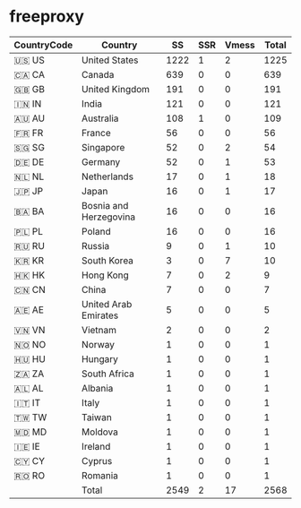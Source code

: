 # freeproxy

|CountryCode|Country|SS|SSR|Vmess|Total|
|  ----  | ----  |  ----  | ----  |  ----  | ----  |
|🇺🇸 US|United States|1222|1|2|1225|
|🇨🇦 CA|Canada|639|0|0|639|
|🇬🇧 GB|United Kingdom|191|0|0|191|
|🇮🇳 IN|India|121|0|0|121|
|🇦🇺 AU|Australia|108|1|0|109|
|🇫🇷 FR|France|56|0|0|56|
|🇸🇬 SG|Singapore|52|0|2|54|
|🇩🇪 DE|Germany|52|0|1|53|
|🇳🇱 NL|Netherlands|17|0|1|18|
|🇯🇵 JP|Japan|16|0|1|17|
|🇧🇦 BA|Bosnia and Herzegovina|16|0|0|16|
|🇵🇱 PL|Poland|16|0|0|16|
|🇷🇺 RU|Russia|9|0|1|10|
|🇰🇷 KR|South Korea|3|0|7|10|
|🇭🇰 HK|Hong Kong|7|0|2|9|
|🇨🇳 CN|China|7|0|0|7|
|🇦🇪 AE|United Arab Emirates|5|0|0|5|
|🇻🇳 VN|Vietnam|2|0|0|2|
|🇳🇴 NO|Norway|1|0|0|1|
|🇭🇺 HU|Hungary|1|0|0|1|
|🇿🇦 ZA|South Africa|1|0|0|1|
|🇦🇱 AL|Albania|1|0|0|1|
|🇮🇹 IT|Italy|1|0|0|1|
|🇹🇼 TW|Taiwan|1|0|0|1|
|🇲🇩 MD|Moldova|1|0|0|1|
|🇮🇪 IE|Ireland|1|0|0|1|
|🇨🇾 CY|Cyprus|1|0|0|1|
|🇷🇴 RO|Romania|1|0|0|1|
||Total|2549|2|17|2568|
